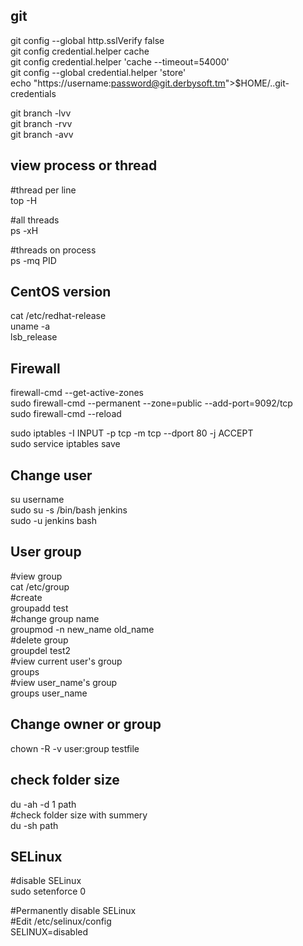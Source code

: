 ## git

git config --global http.sslVerify false  
git config credential.helper cache  
git config credential.helper 'cache --timeout=54000'  
git config --global credential.helper 'store'  
echo "https://username:password@git.derbysoft.tm">$HOME/..git-credentials  

git branch -lvv  
git branch -rvv  
git branch -avv  

## view process or thread
#thread per line  
top -H  

#all threads  
ps -xH  

#threads on process  
ps -mq PID  
       
## CentOS version
cat /etc/redhat-release  
uname -a  
lsb_release  

## Firewall
firewall-cmd --get-active-zones  
sudo firewall-cmd --permanent --zone=public --add-port=9092/tcp  
sudo firewall-cmd --reload  

sudo iptables -I INPUT -p tcp -m tcp --dport 80 -j ACCEPT  
sudo service iptables save  

## Change user
su username  
sudo su -s /bin/bash jenkins  
sudo -u jenkins bash  

## User group
#view group  
cat /etc/group  
#create  
groupadd  test  
#change group name  
groupmod -n new_name  old_name  
#delete group  
groupdel test2  
#view current user's group  
groups  
#view user_name's group  
groups user_name  

## Change owner or group
chown -R -v user:group testfile  

## check folder size  
du -ah -d 1 path  
#check folder size with summery  
du -sh path  

## SELinux  
#disable SELinux  
sudo setenforce 0  

#Permanently disable SELinux  
#Edit /etc/selinux/config  
SELINUX=disabled  

